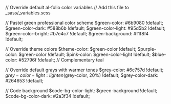 // Override default al-folio color variables
// Add this file to _sass/_variables.scss

// Pastel green professional color scheme
$green-color:           #6b9080 !default;
$green-color-dark:      #588b6b !default;
$green-color-light:     #95d5b2 !default;
$green-color-bright:    #b7e4c7 !default;
$green-background:      #f1f8f4 !default;

// Override theme colors
$theme-color:           $green-color !default;
$purple-color:          $green-color !default;
$pink-color:            $green-color-light !default;
$blue-color:            #52796f !default;  // Complementary teal

// Override default grays with warmer tones
$grey-color:            #6c757d !default;
$grey-color-light:      lighten($grey-color, 20%) !default;
$grey-color-dark:       #264653 !default;

// Code background
$code-bg-color-light:   $green-background !default;
$code-bg-color-dark:    #2a3f34 !default;